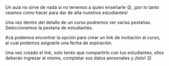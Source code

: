 Un aula no sirve de nada si no tenemos a quien enseñarle :stuck_out_tongue_winking_eye:, ¡por lo tanto veamos como hacer para dar de alta nuestros estudiantes!

Una vez dentro del detalle de un curso podremos ver varias pestañas. Seleccionemos la pestaña de estudiantes.
<div class="mu-browser" style="padding:0"> 

</div>

Acá podemos encontrar la opción para crear un link de invitación al curso, al cual podemos asignarle una fecha de expiración.

<div class="mu-browser" style="padding:0"> 
</div>

Una vez creado el link, solo tenés que compartirlo con tus estudiantes, ellos deberán ingresar al mismo, completar sus datos personales y ¡listo! :wink: 